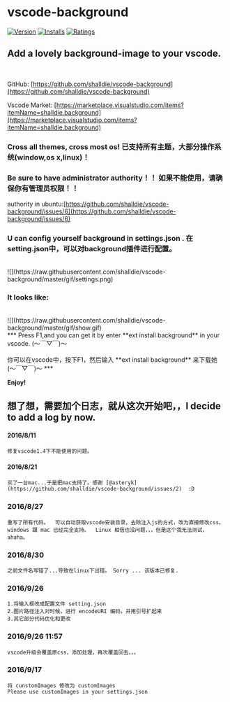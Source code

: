 # vscode-background

[![Version](http://vsmarketplacebadge.apphb.com/version/shalldie.background.svg)](https://marketplace.visualstudio.com/items?itemName=shalldie.background)
[![Installs](http://vsmarketplacebadge.apphb.com/installs/shalldie.background.svg)](https://marketplace.visualstudio.com/items?itemName=shalldie.background)
[![Ratings](https://vsmarketplacebadge.apphb.com/rating/shalldie.background.svg)](https://vsmarketplacebadge.apphb.com/rating/shalldie.background.svg)

## Add a lovely background-image to your vscode.
 <br />
 
GitHub: [https://github.com/shalldie/vscode-background](https://github.com/shalldie/vscode-background)

Vscode Market: [https://marketplace.visualstudio.com/items?itemName=shalldie.background](https://marketplace.visualstudio.com/items?itemName=shalldie.background)

### Cross all themes, cross most os! 已支持所有主题，大部分操作系统(window,os x,linux)！ 

### Be sure to have administrator authority！！ 如果不能使用，请确保你有管理员权限！！

authority in ubuntu:[https://github.com/shalldie/vscode-background/issues/6](https://github.com/shalldie/vscode-background/issues/6)

### U can config yourself background in settings.json .  在setting.json中，可以对background插件进行配置。
 <br />
![](https://raw.githubusercontent.com/shalldie/vscode-background/master/gif/settings.png)


### It looks like:
 <br />
![](https://raw.githubusercontent.com/shalldie/vscode-background/master/gif/show.gif)

<br />
***
Press F1,and you can get it by enter **ext install background** in your vscode. (～￣▽￣)～
<br />
<br />
你可以在vscode中，按下F1，然后输入 **ext install background** 来下载她 (～￣▽￣)～
*** 

**Enjoy!**

## 想了想，需要加个日志，就从这次开始吧，，I decide to add a log by now.

#### 2016/8/11
    修复vscode1.4下不能使用的问题。

#### 2016/8/21
    买了一台mac...于是把mac支持了。感谢 [@asteryk](https://github.com/shalldie/vscode-background/issues/2)  :D

### 2016/8/27
    重写了所有代码。  可以自动获取vscode安装目录，去除注入js的方式，改为直接修改css。
    windows 跟 mac 已经完全支持。  Linux 相信也没问题，，，但是这个我无法测试，ahaha。

### 2016/8/30
    之前文件名写错了...导致在linux下出错。 Sorry ... 该版本已修复.

### 2016/9/26
    1.将输入框改成配置文件 setting.json
    2.图片路径注入对时候，进行 encodeURI 编码，并用引号扩起来
    3.其它部分代码优化和更改

### 2016/9/26  11:57
    vscode升级会覆盖原css，添加处理，再次覆盖回去。。。

### 2016/9/17 
    将 cunstomImages 修改为 customImages
    Please use customImages in your settings.json
